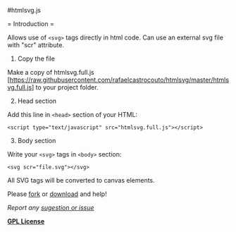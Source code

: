 [1]: https://github.com/rafaelcastrocouto/htmlsvg/fork

[2]: https://github.com/rafaelcastrocouto/htmlsvg/archive/master.zip

[3]: https://github.com/rafaelcastrocouto/htmlsvg/issues

#htmlsvg.js

= Introduction =

Allows use of `<svg>` tags directly in html code. 
Can use an external svg file with "scr" attribute.

 1. Copy the file

Make a copy of htmlsvg.full.js [https://raw.githubusercontent.com/rafaelcastrocouto/htmlsvg/master/htmlsvg.full.js] to your project folder.

 2. Head section

Add this line in `<head>` section of your HTML:

    <script type="text/javascript" src="htmlsvg.full.js"></script>

 3. Body section

Write your `<svg>` tags in `<body>` section:

    <svg scr="file.svg"></svg>

All SVG tags will be converted to canvas elements.

Please [fork][1] or [download][2] and help!

*Report any [sugestion or issue][3]*

__[GPL License](http://opensource.org/licenses/gpl-3.0.html)__
